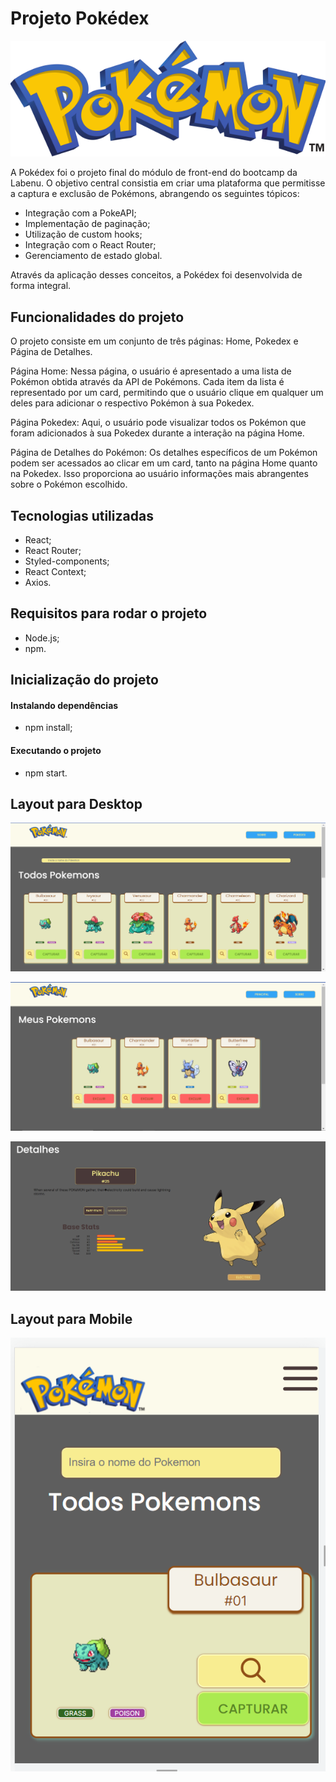  # Projeto Pokédex
 ![Pokedex](./src/assets/logo-pokedex.svg)

 A Pokédex foi o projeto final do módulo de front-end do bootcamp da Labenu. O objetivo central consistia em criar uma plataforma que permitisse a captura e exclusão de Pokémons, abrangendo os seguintes tópicos:

- Integração com a PokeAPI;
- Implementação de paginação;
- Utilização de custom hooks;
- Integração com o React Router;
- Gerenciamento de estado global.

Através da aplicação desses conceitos, a Pokédex foi desenvolvida de forma integral.

## Funcionalidades do projeto
O projeto consiste em um conjunto de três páginas: Home, Pokedex e Página de Detalhes.

Página Home:
Nessa página, o usuário é apresentado a uma lista de Pokémon obtida através da API de Pokémons. Cada item da lista é representado por um card, permitindo que o usuário clique em qualquer um deles para adicionar o respectivo Pokémon à sua Pokedex.

Página Pokedex:
Aqui, o usuário pode visualizar todos os Pokémon que foram adicionados à sua Pokedex durante a interação na página Home.

Página de Detalhes do Pokémon:
Os detalhes específicos de um Pokémon podem ser acessados ao clicar em um card, tanto na página Home quanto na Pokedex. Isso proporciona ao usuário informações mais abrangentes sobre o Pokémon escolhido.

## Tecnologias utilizadas
- React;
- React Router;
- Styled-components;
- React Context;
- Axios.

## Requisitos para rodar o projeto
- Node.js;
- npm.

## Inicialização do projeto
#### Instalando dependências 
- npm install;

#### Executando o projeto
- npm start.

## Layout para Desktop
![Pokedex](./src/assets/layoutdesktop.PNG)

![Pokedex](./src/assets/layoutdesktoppokedex.PNG)

![Pokedex](./src/assets/layoutdesktopdetalhespokemon.PNG)


## Layout para Mobile
![Pokedex](./src/assets/layoutmobile.PNG)








